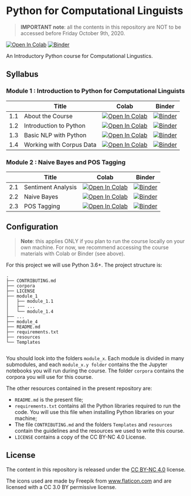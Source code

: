# Python for Computational Linguists 

> **IMPORTANT note**: all the contents in this repository are NOT to be accessed before Friday October 9th, 2020.

[![Open In Colab](https://colab.research.google.com/assets/colab-badge.svg)](https://colab.research.google.com/github/cambridgeltl/python4cl/blob/colab_rewrite/module_1/module_1.1/module_1.1.ipynb) 
[![Binder](https://mybinder.org/badge_logo.svg)](https://mybinder.org/v2/gh/cambridgeltl/python4cl/colab_rewrite?filepath=module_1%2Fmodule_1.1%2Fmodule_1.1.ipynb)

An Introductory Python course for Computational Lingustics.

## Syllabus

### Module 1 : Introduction to Python for Computational Linguists 

|     | Title                    | Colab     | Binder    |
|-----|--------------------------|-----------|-----------|
| 1.1 | About the Course         | [![Open In Colab](https://colab.research.google.com/assets/colab-badge.svg)](https://colab.research.google.com/github/cambridgeltl/python4cl/blob/colab_rewrite/module_1/module_1.1/module_1.1.ipynb) | [![Binder](https://mybinder.org/badge_logo.svg)](https://mybinder.org/v2/gh/cambridgeltl/python4cl/colab_rewrite?filepath=module_1%2Fmodule_1.1%2Fmodule_1.1.ipynb) |
| 1.2 | Introduction to Python   | [![Open In Colab](https://colab.research.google.com/assets/colab-badge.svg)](https://colab.research.google.com/github/cambridgeltl/python4cl/blob/colab_rewrite/module_1/module_1.2/module_1.2.ipynb) | [![Binder](https://mybinder.org/badge_logo.svg)](https://mybinder.org/v2/gh/cambridgeltl/python4cl/colab_rewrite?filepath=module_1%2Fmodule_1.2%2Fmodule_1.2.ipynb) |
| 1.3 | Basic NLP with Python    | [![Open In Colab](https://colab.research.google.com/assets/colab-badge.svg)](https://colab.research.google.com/github/cambridgeltl/python4cl/blob/colab_rewrite/module_1/module_1.3/module_1.3.ipynb) | [![Binder](https://mybinder.org/badge_logo.svg)](https://mybinder.org/v2/gh/cambridgeltl/python4cl/colab_rewrite?filepath=module_1%2Fmodule_1.3%2Fmodule_1.3.ipynb) |
| 1.4 | Working with Corpus Data | [![Open In Colab](https://colab.research.google.com/assets/colab-badge.svg)](https://colab.research.google.com/github/cambridgeltl/python4cl/blob/colab_rewrite/module_1/module_1.4/module_1.4.ipynb) | [![Binder](https://mybinder.org/badge_logo.svg)](https://mybinder.org/v2/gh/cambridgeltl/python4cl/colab_rewrite?filepath=module_1%2Fmodule_1.4%2Fmodule_1.4.ipynb) |

### Module 2 : Naive Bayes and POS Tagging

|     | Title                    | Colab     | Binder    |
|-----|--------------------------|-----------|-----------|
| 2.1 | Sentiment Analysis         | [![Open In Colab](https://colab.research.google.com/assets/colab-badge.svg)](https://colab.research.google.com/github/cambridgeltl/python4cl/blob/module_2.1/module_2/module_2.1/module_2.1.ipynb) | [![Binder](https://mybinder.org/badge_logo.svg)](https://mybinder.org/v2/gh/cambridgeltl/python4cl/module_2.1?filepath=module_2%2Fmodule_2.1%2Fmodule_2.1.ipynb) |
| 2.2 | Naive Bayes   | [![Open In Colab](https://colab.research.google.com/assets/colab-badge.svg)](https://colab.research.google.com/github/cambridgeltl/python4cl/blob/module_2.2/module_2/module_2.2/module_2.2.ipynb) | [![Binder](https://mybinder.org/badge_logo.svg)](https://mybinder.org/v2/gh/cambridgeltl/python4cl/module_2.2?filepath=module_2%2Fmodule_2.2%2Fmodule_2.2.ipynb) |
| 2.3 | POS Tagging    | [![Open In Colab](https://colab.research.google.com/assets/colab-badge.svg)](https://colab.research.google.com/github/cambridgeltl/python4cl/blob/module_2.3/module_2/module_2.3/module_2.3.ipynb) | [![Binder](https://mybinder.org/badge_logo.svg)](https://mybinder.org/v2/gh/cambridgeltl/python4cl/module_2.3?filepath=module_2%2Fmodule_2.3%2Fmodule_2.3.ipynb) |

## Configuration

> **Note**: this applies ONLY if you plan to run the course locally on your own machine. For now, we recommend accessing the course materials with Colab or Binder (see above).

For this project we will use Python 3.6+.
The project structure is:

```
.
├── CONTRIBUTING.md
├── corpora
├── LICENSE
├── module_1
│   ├── module_1.1
│   ├── ...
│   └── module_1.4
├── ...
├── module_4
├── README.md
├── requirements.txt
├── resources
└── Templates


```

You should look into the folders `module_x`. Each module is divided in many submodules, and each `module_x.y folder` contains the the Jupyter notebooks you will run during the course. The folder `corpora` contains the corpora you will use for this course.

The other resources contained in the present repository are:
- `README.md` is the present file;
- `requirements.txt` contains all the Python libraries required to run the code. You will use this file when installing Python libraries on your machine;
- The file `CONTRIBUTING.md` and the folders `Templates` and `resources` contain the guidelines and the resources we used to write this course.
- `LICENSE` contains a copy of the CC BY-NC 4.0 License.

## License

The content in this repository is released under the [CC BY-NC 4.0](https://creativecommons.org/licenses/by-nc/4.0/) license.

The icons used are made by Freepik from www.flaticon.com and are licensed with a CC 3.0 BY permissive license.
